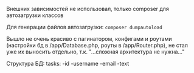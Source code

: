 Внешних зависимостей не использовал, только composer для автозагрузки классов

Для генерации файлов автозагрузки: ```composer dumpautoload```

Вышло не очень красиво с пагинатором, конфигами и роутами (настройки бд в /app/Database.php, роуты в /app/Router.php), не стал уже их выносить отдельно, т.к. "...сложная архитектура не нужна..."

Структура БД:
	tasks:
		-id
		-username
		-email
		-text